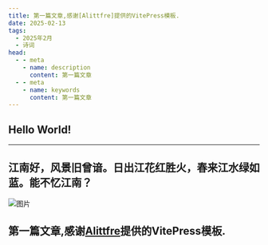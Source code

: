 ```yaml
---
title: 第一篇文章,感谢[Alittfre]提供的VitePress模板.
date: 2025-02-13
tags:
  - 2025年2月
  - 诗词
head:
  - - meta
    - name: description
      content: 第一篇文章
  - - meta
    - name: keywords
      content: 第一篇文章
---
```


## Hello World!

---

## 江南好，风景旧曾谙。日出江花红胜火，春来江水绿如蓝。能不忆江南？

![图片](https://w.wallhaven.cc/full/m3/wallhaven-m3xdg1.jpg)

## 第一篇文章,感谢[Alittfre](https://github.com/Alittfre/vitepress-theme-bluearchive)提供的VitePress模板.
